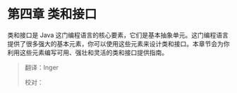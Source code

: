 # 第四章 类和接口

类和接口是 Java 这门编程语言的核心要素，它们是基本抽象单元。这门编程语言提供了很多强大的基本元素，你可以使用这些元素来设计类和接口。本章节会为你利用这些元素编写可用、强壮和灵活的类和接口提供指南。

> 翻译：Inger
>
> 校对：